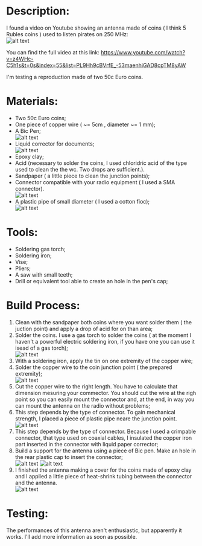 Description:
============

I found a video on Youtube showing an antenna made of coins ( I think 5 Rubles coins ) used to listen pirates on 250 MHz: <br/>
![alt text](picts/original.png "The original one")

You can find the full video at this link:
https://www.youtube.com/watch?v=z4WHc-C5h1s&t=0s&index=55&list=PL9Hh9cBVrfE_-53maenhiGAD8cpTM8yAW

I'm testing a reproduction made of two 50c Euro coins.

Materials:
=========

- Two 50c Euro coins;
- One piece of copper wire ( ~= 5cm , diameter ~= 1 mm);
- A Bic Pen; <br/>
![alt text](picts/pen.png "Pen")
- Liquid corrector for documents; <br/>
![alt text](picts/liq_corrector.png "Corrector")
- Epoxy clay;
- Acid (necessary to solder the coins, I used chloridric acid of the type used to clean the the wc. Two drops are sufficient.).
- Sandpaper ( a little piece to clean the junction points);
- Connector compatible with your radio equipment ( I used a SMA connector).  <br/>
![alt text](picts/connector.png "Connector")
- A plastic pipe of small diameter ( I used a cotton fioc); <br/>
![alt text](picts/cottonf.png "Cotton Fioc")


Tools:
======

- Soldering gas torch;
- Soldering iron;
- Vise;
- Pliers;
- A saw with small teeth;
- Drill or equivalent tool able to create an hole in the pen's cap;


Build Process:
==============

1. Clean with the sandpaper both coins where you want solder them ( the juction point) and apply a drop of acid for on than area;
2. Solder the coins. I use a gas torch to solder the coins ( at the moment I haven't a powerful electric soldering iron, if you have one you can use it isead of a gas torch); <br/>
![alt text](picts/gas_torch.jpg "Gas Soldering")
3. With a soldering iron, apply the tin on one extremity of the copper wire;
4. Solder the copper wire to the coin junction point ( the prepared extremity); <br/>
![alt text](picts/copper_added.png "Added  Copper Wire")
5. Cut the copper wire to the right length. You have to calculate that dimension mesuring your commector. You should cut the wire at the righ point so you can easily mount the connector and, at the end, in way you can mount the antenna on the radio without problems; 
6. This step depends by the type of connector. To gain mechanical strength, I placed a piece of plastic pipe neare the junction point. <br/>
![alt text](picts/cottonfadded.png "Added Cotton fiock as Insulator")
7. This step depends by the type of connector. Because I used a crimpable connector, that type used on coaxial cables, I insulated the copper iron part inserted in the connector with liquid paper corrector;
8. Build a support for the antenna using a piece of Bic pen. Make an hole in the rear plastic cap to insert the connector; <br/>
![alt text](picts/preparing_pen.jpg "Making the support using a plactic pen")
![alt text](picts/assembled.png "Assembled")
9. I finished the antenna making a cover for the coins made of epoxy clay and I applied a little piece of heat-shrink tubing between the connector and the antenna.  <br/>
![alt text](picts/completed.png "Completed")

Testing:
========

The performances of this antenna aren't enthusiastic, but apparently it works. I'll add more information as soon as possible.
